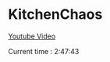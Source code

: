 # KitchenChaos

[Youtube Video](https://www.youtube.com/watch?v=AmGSEH7QcDg&t=3293s)

Current time : 2:47:43
